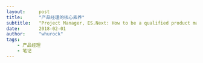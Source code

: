 ```yaml
---
layout:     post
title:      "产品经理的核心素养"
subtitle:   "Project Manager, ES.Next: How to be a qualified product manager?"
date:       2018-02-01
author:     "whurock"
tags:
    - 产品经理
    - 笔记
---
```

